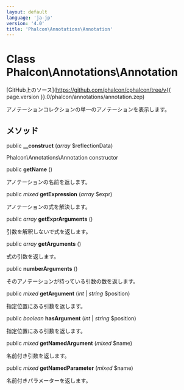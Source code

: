 ```yaml
---
layout: default
language: 'ja-jp'
version: '4.0'
title: 'Phalcon\Annotations\Annotation'
---
```

# Class **Phalcon\Annotations\Annotation**

[GitHub上のソース](https://github.com/phalcon/cphalcon/tree/v{{ page.version }}.0/phalcon/annotations/annotation.zep)

アノテーションコレクションの単一のアノテーションを表示します。

## メソッド

public **__construct** (*array* $reflectionData)

Phalcon\Annotations\Annotation constructor

public **getName** ()

アノテーションの名前を返します。

public *mixed* **getExpression** (*array* $expr)

アノテーションの式を解決します。

public *array* **getExprArguments** ()

引数を解釈しないで式を返します。

public *array* **getArguments** ()

式の引数を返します。

public **numberArguments** ()

そのアノテーションが持っている引数の数を返します。

public *mixed* **getArgument** (*int* | *string* $position)

指定位置にある引数を返します。

public *boolean* **hasArgument** (*int* | *string* $position)

指定位置にある引数を返します。

public *mixed* **getNamedArgument** (*mixed* $name)

名前付き引数を返します。

public *mixed* **getNamedParameter** (*mixed* $name)

名前付きパラメーターを返します。